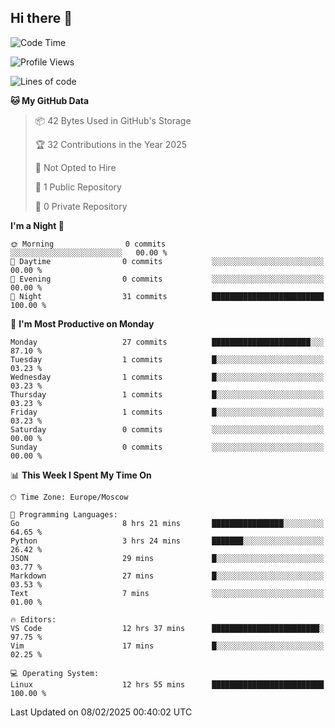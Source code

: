 ## Hi there 👋


<!--START_SECTION:waka-->
![Code Time](http://img.shields.io/badge/Code%20Time-303%20hrs%206%20mins-blue)

![Profile Views](http://img.shields.io/badge/Profile%20Views-0-blue)

![Lines of code](https://img.shields.io/badge/From%20Hello%20World%20I%27ve%20Written-0%20lines%20of%20code-blue)

**🐱 My GitHub Data** 

> 📦 42 Bytes Used in GitHub's Storage 
 > 
> 🏆 32 Contributions in the Year 2025
 > 
> 🚫 Not Opted to Hire
 > 
> 📜 1 Public Repository 
 > 
> 🔑 0 Private Repository 
 > 
**I'm a Night 🦉** 

```text
🌞 Morning                0 commits           ░░░░░░░░░░░░░░░░░░░░░░░░░   00.00 % 
🌆 Daytime                0 commits           ░░░░░░░░░░░░░░░░░░░░░░░░░   00.00 % 
🌃 Evening                0 commits           ░░░░░░░░░░░░░░░░░░░░░░░░░   00.00 % 
🌙 Night                  31 commits          █████████████████████████   100.00 % 
```
📅 **I'm Most Productive on Monday** 

```text
Monday                   27 commits          ██████████████████████░░░   87.10 % 
Tuesday                  1 commits           █░░░░░░░░░░░░░░░░░░░░░░░░   03.23 % 
Wednesday                1 commits           █░░░░░░░░░░░░░░░░░░░░░░░░   03.23 % 
Thursday                 1 commits           █░░░░░░░░░░░░░░░░░░░░░░░░   03.23 % 
Friday                   1 commits           █░░░░░░░░░░░░░░░░░░░░░░░░   03.23 % 
Saturday                 0 commits           ░░░░░░░░░░░░░░░░░░░░░░░░░   00.00 % 
Sunday                   0 commits           ░░░░░░░░░░░░░░░░░░░░░░░░░   00.00 % 
```


📊 **This Week I Spent My Time On** 

```text
🕑︎ Time Zone: Europe/Moscow

💬 Programming Languages: 
Go                       8 hrs 21 mins       ████████████████░░░░░░░░░   64.65 % 
Python                   3 hrs 24 mins       ███████░░░░░░░░░░░░░░░░░░   26.42 % 
JSON                     29 mins             █░░░░░░░░░░░░░░░░░░░░░░░░   03.77 % 
Markdown                 27 mins             █░░░░░░░░░░░░░░░░░░░░░░░░   03.53 % 
Text                     7 mins              ░░░░░░░░░░░░░░░░░░░░░░░░░   01.00 % 

🔥 Editors: 
VS Code                  12 hrs 37 mins      ████████████████████████░   97.75 % 
Vim                      17 mins             █░░░░░░░░░░░░░░░░░░░░░░░░   02.25 % 

💻 Operating System: 
Linux                    12 hrs 55 mins      █████████████████████████   100.00 % 
```


 Last Updated on 08/02/2025 00:40:02 UTC
<!--END_SECTION:waka-->

